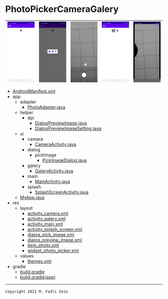 # PhotoPickerCameraGalery

|![](https://github.com/gzeinnumer/PhotoPickerCameraGalery/blob/master/preview/preview1.jpg)|![](https://github.com/gzeinnumer/PhotoPickerCameraGalery/blob/master/preview/preview2.jpg)|![](https://github.com/gzeinnumer/PhotoPickerCameraGalery/blob/master/preview/preview3.jpg)|![](https://github.com/gzeinnumer/PhotoPickerCameraGalery/blob/master/preview/preview4.jpg)|![](https://github.com/gzeinnumer/PhotoPickerCameraGalery/blob/master/preview/preview5.jpg)|
|---|---|---|---|---|

- [AndroidManifest.xml](https://github.com/gzeinnumer/PhotoPickerCameraGalery/blob/master/app/src/main/AndroidManifest.xml)
- app
  - adapter
    - [PhotoAdapter.java](https://github.com/gzeinnumer/PhotoPickerCameraGalery/blob/master/app/src/main/java/com/gzeinnumer/photopickercameragalery/adapter/PhotoAdapter.java)
  - helper
    - dpi
      - [DialogPreviewImage.java](https://github.com/gzeinnumer/PhotoPickerCameraGalery/blob/master/app/src/main/java/com/gzeinnumer/photopickercameragalery/helper/dpi/DialogPreviewImage.java)
      - [DialogPreviewImageSetting.java](https://github.com/gzeinnumer/PhotoPickerCameraGalery/blob/master/app/src/main/java/com/gzeinnumer/photopickercameragalery/helper/dpi/DialogPreviewImageSetting.java)
  - ui
    - camera
      - [CameraActivity.java](https://github.com/gzeinnumer/PhotoPickerCameraGalery/blob/master/app/src/main/java/com/gzeinnumer/photopickercameragalery/ui/camera/CameraActivity.java)
    - dialog
      - pickImage
        - [PickImageDialog.java](https://github.com/gzeinnumer/PhotoPickerCameraGalery/blob/master/app/src/main/java/com/gzeinnumer/photopickercameragalery/ui/dialog/pickImage/PickImageDialog.java)
    - galery
      - [GaleryActivity.java](https://github.com/gzeinnumer/PhotoPickerCameraGalery/blob/master/app/src/main/java/com/gzeinnumer/photopickercameragalery/ui/galery/GaleryActivity.java)
    - main
      - [MainActivity.java](https://github.com/gzeinnumer/PhotoPickerCameraGalery/blob/master/app/src/main/java/com/gzeinnumer/photopickercameragalery/ui/main/MainActivity.java)
    - splash
      - [SplashScreenActivity.java](https://github.com/gzeinnumer/PhotoPickerCameraGalery/blob/master/app/src/main/java/com/gzeinnumer/photopickercameragalery/ui/splash/SplashScreenActivity.java)
  - [MyApp.java](https://github.com/gzeinnumer/PhotoPickerCameraGalery/blob/master/app/src/main/java/com/gzeinnumer/photopickercameragalery/MyApp.java)
- res
  - layout
    - [activity_camera.xml](https://github.com/gzeinnumer/PhotoPickerCameraGalery/blob/master/app/src/main/res/layout/activity_camera.xml)
    - [activity_galery.xml](https://github.com/gzeinnumer/PhotoPickerCameraGalery/blob/master/app/src/main/res/layout/activity_galery.xml)
    - [activity_main.xml](https://github.com/gzeinnumer/PhotoPickerCameraGalery/blob/master/app/src/main/res/layout/activity_main.xml)
    - [activity_splash_screen.xml](https://github.com/gzeinnumer/PhotoPickerCameraGalery/blob/master/app/src/main/res/layout/activity_splash_screen.xml)
    - [dialog_pick_image.xml](https://github.com/gzeinnumer/PhotoPickerCameraGalery/blob/master/app/src/main/res/layout/dialog_pick_image.xml)
    - [dialog_preview_image.xml](https://github.com/gzeinnumer/PhotoPickerCameraGalery/blob/master/app/src/main/res/layout/dialog_preview_image.xml)
    - [item_photo.xml](https://github.com/gzeinnumer/PhotoPickerCameraGalery/blob/master/app/src/main/res/layout/item_photo.xml)
    - [widget_photo_picker.xml](https://github.com/gzeinnumer/PhotoPickerCameraGalery/blob/master/app/src/main/res/layout/widget_photo_picker.xml)
  - values
    - [themes.xml](https://github.com/gzeinnumer/PhotoPickerCameraGalery/blob/master/app/src/main/res/values/themes.xml)
- gradle
  - [build.gradle](https://github.com/gzeinnumer/PhotoPickerCameraGalery/blob/master/build.gradle)
  - [build.gradle(app)](https://github.com/gzeinnumer/PhotoPickerCameraGalery/blob/master/app/build.gradle)

---

```
Copyright 2021 M. Fadli Zein
```